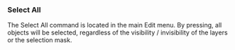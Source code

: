 ### Select All

The Select All command is located in the main Edit menu. By pressing, all objects will be selected, regardless of the visibility / invisibility of the layers or the selection mask.
